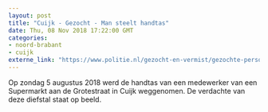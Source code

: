 ```yaml
---
layout: post
title: "Cuijk - Gezocht - Man steelt handtas"
date: Thu, 08 Nov 2018 17:22:00 GMT
categories: 
- noord-brabant 
- cuijk 
externe_link: "https://www.politie.nl/gezocht-en-vermist/gezochte-personen/2018/november/09-man-steelt-handtas.html"
---
```


Op zondag 5 augustus 2018 werd de handtas van een medewerker van een Supermarkt aan de Grotestraat in Cuijk weggenomen.  De  verdachte  van deze diefstal staat op beeld.

